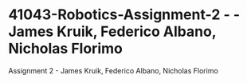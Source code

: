 # 41043-Robotics-Assignment-2 - - James Kruik, Federico Albano, Nicholas Florimo
Assignment 2 - James Kruik, Federico Albano, Nicholas Florimo


